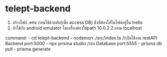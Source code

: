 # telept-backend
1. สร้างไฟล์ .env ก่อนใช้ด้วยคับ(เพื่อ access DB)
    สิ่งที่ต้องใส่ในไฟล์อยู่ใน trello
2. ถ้าใช้กับ android emulator ในเครื่องต้องใช้path 10.0.2.2 แทน localhost

command:
    - cd telept-backend
    - nodemon ./src/index.ts 
        //เปิดใช้งาน restAPI Backend port:5000
    - npx prisma studio 
        //ต่อ Database port:5555
    - prisma db pull
    - prisma generate